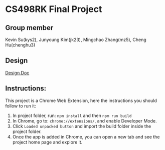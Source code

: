 # CS498RK Final Project

## Group member
Kevin Su(kys2), Junyoung Kim(jk23), Mingchao Zhang(mz5), Cheng Hu(chenghu3)

## Design
[Design Doc](https://www.behance.net/gallery/76330165/Hourglass)

## Instructions:
This project is a Chrome Web Extension, here the instructions you should follow to run it:
1. In project folder, run: `npm install` and then `npm run build`
2. In Chrome, go to: `chrome://extensions/`, and enable Developer Mode.
3. Click `Loaded unpacked button` and import the build folder inside the project folder.
4. Once the app is added in Chrome, you can open a new tab and see the project home page and explore it.
